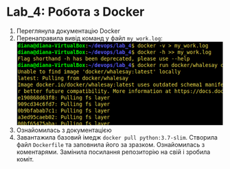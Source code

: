 # Lab_4: Робота з Docker

1. Переглянула документацію Docker
2. Перенаправила вивід команд у файл `my_work.log`:
![](pic/my_work.png)
3. Ознайомилась з документацією
4. Завантажила базовий імедж `docker pull python:3.7-slim`. Створила файл `Dockerfile` та заповнила його за зразком. Ознайомилась з коментарями. Замінила посилання репозиторію на свій і зробила коміт.